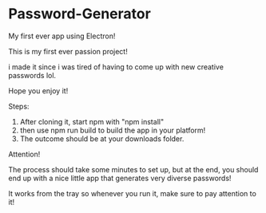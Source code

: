 # Password-Generator

My first ever app using Electron!

This is my first ever passion project! 

i made it since i was tired of having to come up with new creative passwords lol.

Hope you enjoy it!

Steps:

1. After cloning it, start npm with "npm install"
2. then use npm run build to build the app in your platform!
3. The outcome should be at your downloads folder.

Attention!

The process should take some minutes to set up, but at the end, you should end up with a nice little app that generates very diverse passwords!

It works from the tray so whenever you run it, make sure to pay attention to it!
